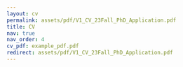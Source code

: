 ```yaml
---
layout: cv
permalink: assets/pdf/V1_CV_23Fall_PhD_Application.pdf
title: CV
nav: true
nav_order: 4
cv_pdf: example_pdf.pdf
redirect: assets/pdf/V1_CV_23Fall_PhD_Application.pdf
---
```

